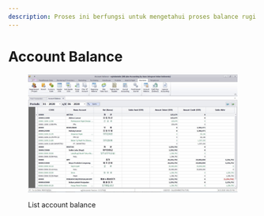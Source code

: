 ```yaml
---
description: Proses ini berfungsi untuk mengetahui proses balance rugi laba dan sebagai nya
---
```


# Account Balance

<figure><img src="../../.gitbook/assets/account-balance.jpg" alt=""><figcaption><p>List account balance</p></figcaption></figure>
